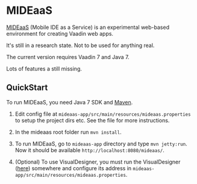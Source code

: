 # MIDEaaS

[MIDEaaS](http://cored.cs.tut.fi/mideaas) (Mobile IDE as a Service) is an experimental web-based environment for creating Vaadin web apps.

It's still in a research state. Not to be used for anything real.

The current version requires Vaadin 7 and Java 7.

Lots of features a still missing.


## QuickStart

To run MIDEaaS, you need Java 7 SDK and [Maven](http://maven.apache.org/).

1. Edit config file at `mideaas-app/src/main/resources/mideaas.properties` to setup the project dirs etc. See the file for more instructions.
2. In the mideaas root folder run `mvn install`.
3. To run MIDEaaS, go to `mideaas-app` directory and type `mvn jetty:run`. Now it should be available `http://localhost:8080/mideaas/`.

4. (Optional) To use VisualDesigner, you must run the VisualDesigner ([here](https://collab.nokia.com/svn/SME)) somewhere and configure its address in `mideaas-app/src/main/resources/mideaas.properties`.

